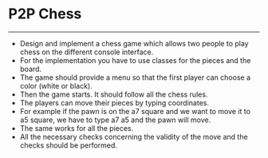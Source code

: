 # **P2P Chess**
___
+ Design and implement a chess game which allows two people to play chess on the different console interface. 
+ For the implementation you have to use classes for the pieces and the board.
+ The game should provide a menu so that the first player can choose a color (white or black). 
+ Then the game starts. It should follow all the chess rules. 
+ The players can move their pieces by typing coordinates. 
+ For example if the pawn is on the a7 square and we want to move it to a5 square, we have to type a7 a5 and the pawn will move. 
+ The same works for all the pieces. 
+ All the necessary checks concerning the validity of the move and the checks should be performed.